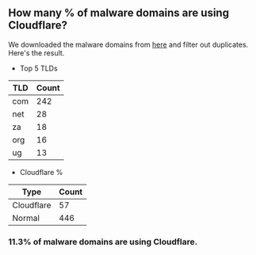 ## How many % of malware domains are using Cloudflare?


We downloaded the malware domains from [here](https://urlhaus.abuse.ch) and filter out duplicates.
Here's the result.


[//]: # (start replacement)


- Top 5 TLDs

| TLD | Count |
| --- | --- |
| com | 242 |
| net | 28 |
| za | 18 |
| org | 16 |
| ug | 13 |


- Cloudflare %

| Type | Count |
| --- | --- |
| Cloudflare | 57 |
| Normal | 446 |


### 11.3% of malware domains are using Cloudflare.